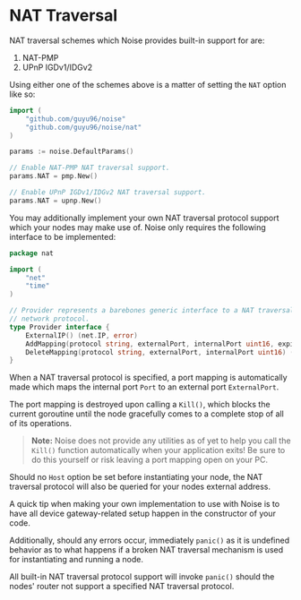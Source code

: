 # NAT Traversal

NAT traversal schemes which Noise provides built-in support for are:

1. NAT-PMP
2. UPnP IGDv1/IDGv2

Using either one of the schemes above is a matter of setting the `NAT` option like so:

```go
import (
	"github.com/guyu96/noise"
	"github.com/guyu96/noise/nat"
)

params := noise.DefaultParams()

// Enable NAT-PMP NAT traversal support.
params.NAT = pmp.New()

// Enable UPnP IGDv1/IDGv2 NAT traversal support.
params.NAT = upnp.New()
```

You may additionally implement your own NAT traversal protocol support which your nodes may make use of. Noise only requires the following interface to be implemented:

```go
package nat

import (
	"net"
	"time"
)

// Provider represents a barebones generic interface to a NAT traversal
// network protocol.
type Provider interface {
	ExternalIP() (net.IP, error)
	AddMapping(protocol string, externalPort, internalPort uint16, expiry time.Duration) error
	DeleteMapping(protocol string, externalPort, internalPort uint16) (err error)
}
```

When a NAT traversal protocol is specified, a port mapping is automatically made which maps the internal port `Port` to an external port `ExternalPort`.

The port mapping is destroyed upon calling a `Kill()`, which blocks the current goroutine until the node gracefully comes to a complete stop of all of its operations.

> **Note:** Noise does not provide any utilities as of yet to help you call the `Kill()` function automatically when your application exits! Be sure to do this yourself or risk leaving a port mapping open on your PC.

Should no `Host` option be set before instantiating your node, the NAT traversal protocol will also be queried for your nodes external address.

A quick tip when making your own implementation to use with Noise is to have all device gateway-related setup happen in the constructor of your code.

Additionally, should any errors occur, immediately `panic()` as it is undefined behavior as to what happens if a broken NAT traversal mechanism is used for instantiating and running a node.

All built-in NAT traversal protocol support will invoke `panic()` should the nodes' router not support a specified NAT traversal protocol.